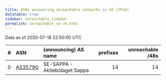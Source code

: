 ```yaml
---
title: ASNs announcing unreachable networks in SE (IPv6)
datatable: true
sidebar: unreachable_sidebar
permalink: unreachable_se-v6.html
---
```


Data as of 2020-07-18 22:50:00 UTC


<div class="datatable-begin"></div>

|   # | ASN                                    | (announcing) AS name          |   prefixes |   unreachable /48s |
|----:|:---------------------------------------|:------------------------------|-----------:|-------------------:|
|   0 | [AS35790](unreachable_AS35790-v6.html) | SE-SAPPA - Aktiebolaget Sappa |         14 |                 14 |

<div class="datatable-end"></div>